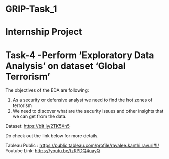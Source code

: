 # GRIP-Task_1
# Internship Project
# Task-4 -Perform ‘Exploratory Data Analysis’ on dataset ‘Global Terrorism’

The objectives of the EDA are following:
1. As a security or defensive analyst we need to find the hot zones of terrorism
2. We need to discover what are the security issues and other insights that we can get from the data.

Dataset: https://bit.ly/2TK5Xn5

Do check out the link below for more details.

Tableau Public : https://public.tableau.com/profile/ravalee.kanthi.ravuri#!/ 
Youtube Link: https://youtu.be/tzRPDQ4uayQ
